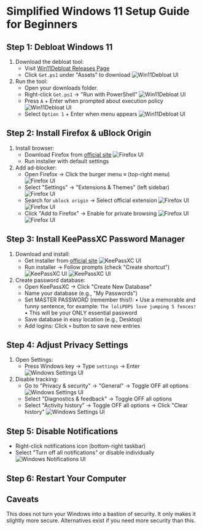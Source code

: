 # Simplified Windows 11 Setup Guide for Beginners

## Step 1: Debloat Windows 11
1. Download the debloat tool:
   - Visit [Win11Debloat Releases Page](https://github.com/Raphire/Win11Debloat/releases)
   - Click `Get.ps1` under "Assets" to download
    ![Win11Debloat UI](win11debloat_1.png)
2. Run the tool:
   - Open your downloads folder.
   - Right-click `Get.ps1` → "Run with PowerShell"
    ![Win11Debloat UI](win11debloat_2.png)
   - Press `A` + Enter when prompted about execution policy
    ![Win11Debloat UI](win11debloat_3.png)
   - Select `Option 1` + Enter when menu appears
    ![Win11Debloat UI](win11debloat_4.png)

## Step 2: Install Firefox & uBlock Origin
1. Install browser:
   - Download Firefox from [official site](https://www.firefox.com)
    ![Firefox UI](firefox_1.png)
   - Run installer with default settings
2. Add ad-blocker:
   - Open Firefox → Click the burger menu ≡ (top-right menu)
    ![Firefox UI](firefox_2.png)
   - Select "Settings" → "Extensions & Themes" (left sidebar)
    ![Firefox UI](firefox_3.png)
   - Search for `ublock origin` → Select official extension
    ![Firefox UI](firefox_4.png)
    ![Firefox UI](firefox_5.png)
   - Click "Add to Firefox" → Enable for private browsing
    ![Firefox UI](firefox_6.png)
    ![Firefox UI](firefox_7.png)

## Step 3: Install KeePassXC Password Manager
1. Download and install:
   - Get installer from [official site](https://keepassxc.org/download/#windows)
    ![KeePassXC UI](keepass_1.png)
   - Run installer → Follow prompts (check "Create shortcut")
    ![KeePassXC UI](keepass_2.png)
    ![KeePassXC UI](keepass_3.png)
2. Create password database:
   - Open KeePassXC → Click "Create New Database"
   - Name your database (e.g., "My Passwords")
   - Set MASTER PASSWORD (remember this!):
     • Use a memorable and funny sentence, for example: `The loliPOPS love jumping 5 fences!`
     • This will be your ONLY essential password
   - Save database in easy location (e.g., Desktop)
   - Add logins: Click `+` button to save new entries

## Step 4: Adjust Privacy Settings
1. Open Settings:
   - Press Windows key → Type `settings` → Enter
    ![Windows Settings UI](settings_1.png)
2. Disable tracking:
   - Go to "Privacy & security" → "General"
     → Toggle OFF all options
    ![Windows Settings UI](settings_2.png)
   - Select "Diagnostics & feedback"
     → Toggle OFF all options
   - Select "Activity history"
     → Toggle OFF all options → Click "Clear history"
    ![Windows Settings UI](settings_3.png)

## Step 5: Disable Notifications
- Right-click notifications icon (bottom-right taskbar)
- Select "Turn off all notifications" or disable individually
    ![Windows Notifications UI](notifications.png)

## Step 6: Restart Your Computer

## Caveats
This does not turn your Windows into a bastion of security. It only makes it slightly more secure. Alternatives exist if you need more security than this.
